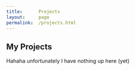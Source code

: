 ```yaml
---
title:      Projects
layout:     page
permalink:  /projects.html
---
```


## My Projects
Hahaha unfortunately I have nothing up here (yet)
